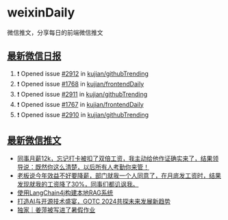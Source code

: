 # weixinDaily
微信推文，分享每日的前端微信推文

## [最新微信日报](https://github.com/kujian/weixinDaily/issues)

<!--START_SECTION:activity-->
1. ❗ Opened issue [#2912](https://github.com/kujian/githubTrending/issues/2912) in [kujian/githubTrending](https://github.com/kujian/githubTrending)
2. ❗ Opened issue [#1768](https://github.com/kujian/frontendDaily/issues/1768) in [kujian/frontendDaily](https://github.com/kujian/frontendDaily)
3. ❗ Opened issue [#2911](https://github.com/kujian/githubTrending/issues/2911) in [kujian/githubTrending](https://github.com/kujian/githubTrending)
4. ❗ Opened issue [#1767](https://github.com/kujian/frontendDaily/issues/1767) in [kujian/frontendDaily](https://github.com/kujian/frontendDaily)
5. ❗ Opened issue [#2910](https://github.com/kujian/githubTrending/issues/2910) in [kujian/githubTrending](https://github.com/kujian/githubTrending)
<!--END_SECTION:activity-->


## [最新微信推文](https://weixin.qdkfweb.cn/)

<!-- BLOG-POST-LIST:START -->
- [同事月薪12k，忘记打卡被扣了双倍工资，我主动给他作证确实来了，结果领导说：既然你这么清楚，以后所有人考勤你来管！](https://weixin.qdkfweb.cn/52143.html)
- [老板说今年效益不好要降薪，部门就我一个人同意了，在月底发工资时，结果发现就我的工资降了30%，同事们都讥讽我。](https://weixin.qdkfweb.cn/52145.html)
- [使用LangChain4j构建本地RAG系统](https://weixin.qdkfweb.cn/52180.html)
- [打造AI与开源技术盛宴，GOTC 2024共探未来发展新趋势](https://weixin.qdkfweb.cn/52181.html)
- [独家｜姜萍被写进了暑假作业](https://weixin.qdkfweb.cn/52162.html)
<!-- BLOG-POST-LIST:END -->